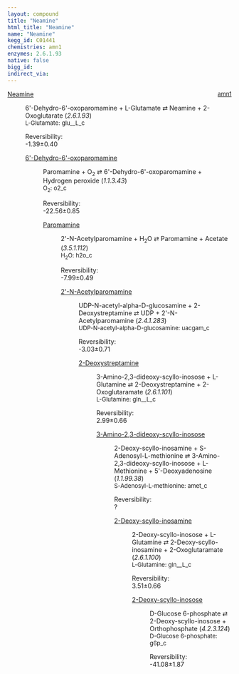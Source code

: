 ```yaml
---
layout: compound
title: "Neamine"
html_title: "Neamine"
name: "Neamine"
kegg_id: C01441
chemistries: amn1
enzymes: 2.6.1.93
native: false
bigg_id:
indirect_via:
---
```

<dl><dt class="rs-product"><a class="link-dark" data-bs-html="true" data-bs-title="KEGG: C01441" data-bs-toggle="tooltip" href="{{ site.url }}{{ site.baseurl }}/compounds/C01441">Neamine</a><span style="float: right; max-width: 40%"><a class="link-dark opacity-50" href="{{ site.url }}{{ site.baseurl }}/chemistries/amn1" style="font-size: small; word-wrap: anywhere;">amn1</a></span></dt><dd><p>6'-Dehydro-6'-oxoparomamine + L-Glutamate ⇄ Neamine + 2-Oxoglutarate (<i>2.6.1.93</i>)<br/><span style="font-size: small;"><span data-bs-html="true" data-bs-title="KEGG: C00025" data-bs-toggle="tooltip">L-Glutamate</span>: glu__L_c</span><br/><div class="reversibility_info">Reversibility: <div class="progress" style="flex-direction: row-reverse;"><div aria-valuemax="10" aria-valuemin="0" aria-valuenow="-1.3862797357777696" class="progress-bar bg-success" role="progressbar" style="width: 13.86%"></div><div aria-valuemax="10" aria-valuemin="0" aria-valuenow="-1.3862797357777696" class="progress-bar bg-warning" role="progressbar" style="width: 4.01%"></div></div><span>-1.39±0.40</span><div class="progress"><div aria-valuemax="10" aria-valuemin="0" aria-valuenow="-1.3862797357777696" class="progress-bar bg-danger" role="progressbar" style="width: 0%"></div></div></div></p><dl><dt><a class="link-dark" data-bs-html="true" data-bs-title="KEGG: C17583" data-bs-toggle="tooltip" href="{{ site.url }}{{ site.baseurl }}/compounds/C17583">6'-Dehydro-6'-oxoparomamine</a><span style="float: right; max-width: 40%"><a class="link-dark opacity-50" href="{{ site.url }}{{ site.baseurl }}/chemistries/None" style="font-size: small; word-wrap: anywhere;"></a></span></dt><dd><p>Paromamine + O<sub>2</sub> ⇄ 6'-Dehydro-6'-oxoparomamine + Hydrogen peroxide (<i>1.1.3.43</i>)<br/><span style="font-size: small;"><span data-bs-html="true" data-bs-title="KEGG: C00007" data-bs-toggle="tooltip">O<sub>2</sub></span>: o2_c</span><br/><div class="reversibility_info">Reversibility: <div class="progress" style="flex-direction: row-reverse;"><div aria-valuemax="10" aria-valuemin="0" aria-valuenow="-22.564269140472703" class="progress-bar bg-success" role="progressbar" style="width: 225.64%"></div></div><span>-22.56±0.85</span><div class="progress"><div aria-valuemax="10" aria-valuemin="0" aria-valuenow="-22.564269140472703" class="progress-bar bg-danger" role="progressbar" style="width: 0%"></div></div></div></p><dl><dt><a class="link-dark" data-bs-html="true" data-bs-title="KEGG: C01743" data-bs-toggle="tooltip" href="{{ site.url }}{{ site.baseurl }}/compounds/C01743">Paromamine</a><span style="float: right; max-width: 40%"><a class="link-dark opacity-50" href="{{ site.url }}{{ site.baseurl }}/chemistries/None" style="font-size: small; word-wrap: anywhere;"></a></span></dt><dd><p>2'-N-Acetylparomamine + H<sub>2</sub>O ⇄ Paromamine + Acetate (<i>3.5.1.112</i>)<br/><span style="font-size: small;"><span data-bs-html="true" data-bs-title="KEGG: C00001" data-bs-toggle="tooltip">H<sub>2</sub>O</span>: h2o_c</span><br/><div class="reversibility_info">Reversibility: <div class="progress" style="flex-direction: row-reverse;"><div aria-valuemax="10" aria-valuemin="0" aria-valuenow="-7.986485469134479" class="progress-bar bg-success" role="progressbar" style="width: 79.86%"></div><div aria-valuemax="10" aria-valuemin="0" aria-valuenow="-7.986485469134479" class="progress-bar bg-warning" role="progressbar" style="width: 4.90%"></div></div><span>-7.99±0.49</span><div class="progress"><div aria-valuemax="10" aria-valuemin="0" aria-valuenow="-7.986485469134479" class="progress-bar bg-danger" role="progressbar" style="width: 0%"></div></div></div></p><dl><dt><a class="link-dark" data-bs-html="true" data-bs-title="KEGG: C17582" data-bs-toggle="tooltip" href="{{ site.url }}{{ site.baseurl }}/compounds/C17582">2'-N-Acetylparomamine</a><span style="float: right; max-width: 40%"><a class="link-dark opacity-50" href="{{ site.url }}{{ site.baseurl }}/chemistries/None" style="font-size: small; word-wrap: anywhere;"></a></span></dt><dd><p>UDP-N-acetyl-alpha-D-glucosamine + 2-Deoxystreptamine ⇄ UDP + 2'-N-Acetylparomamine (<i>2.4.1.283</i>)<br/><span style="font-size: small;"><span data-bs-html="true" data-bs-title="KEGG: C00043" data-bs-toggle="tooltip">UDP-N-acetyl-alpha-D-glucosamine</span>: uacgam_c</span><br/><div class="reversibility_info">Reversibility: <div class="progress" style="flex-direction: row-reverse;"><div aria-valuemax="10" aria-valuemin="0" aria-valuenow="-3.0316356237956286" class="progress-bar bg-success" role="progressbar" style="width: 30.32%"></div><div aria-valuemax="10" aria-valuemin="0" aria-valuenow="-3.0316356237956286" class="progress-bar bg-warning" role="progressbar" style="width: 7.05%"></div></div><span>-3.03±0.71</span><div class="progress"><div aria-valuemax="10" aria-valuemin="0" aria-valuenow="-3.0316356237956286" class="progress-bar bg-danger" role="progressbar" style="width: 0%"></div></div></div></p><dl><dt><a class="link-dark" data-bs-html="true" data-bs-title="KEGG: C02627" data-bs-toggle="tooltip" href="{{ site.url }}{{ site.baseurl }}/compounds/C02627">2-Deoxystreptamine</a><span style="float: right; max-width: 40%"><a class="link-dark opacity-50" href="{{ site.url }}{{ site.baseurl }}/chemistries/None" style="font-size: small; word-wrap: anywhere;"></a></span></dt><dd><p>3-Amino-2,3-dideoxy-scyllo-inosose + L-Glutamine ⇄ 2-Deoxystreptamine + 2-Oxoglutaramate (<i>2.6.1.101</i>)<br/><span style="font-size: small;"><span data-bs-html="true" data-bs-title="KEGG: C00064" data-bs-toggle="tooltip">L-Glutamine</span>: gln__L_c</span><br/><div class="reversibility_info">Reversibility: <div class="progress"><div aria-valuemax="100" aria-valuemin="0" aria-valuenow="0" class="progress-bar bg-success" role="progressbar" style="width: 0%"></div></div><span>2.99±0.66</span><div class="progress"><div aria-valuemax="10" aria-valuemin="0" aria-valuenow="2.9850903713734653" class="progress-bar bg-danger" role="progressbar" style="width: 29.85%"></div><div aria-valuemax="10" aria-valuemin="0" aria-valuenow="2.9850903713734653" class="progress-bar bg-warning" role="progressbar" style="width: 6.57%"></div></div></div></p><dl><dt><a class="link-dark" data-bs-html="true" data-bs-title="KEGG: C17581" data-bs-toggle="tooltip" href="{{ site.url }}{{ site.baseurl }}/compounds/C17581">3-Amino-2,3-dideoxy-scyllo-inosose</a><span style="float: right; max-width: 40%"><a class="link-dark opacity-50" href="{{ site.url }}{{ site.baseurl }}/chemistries/None" style="font-size: small; word-wrap: anywhere;"></a></span></dt><dd><p>2-Deoxy-scyllo-inosamine + S-Adenosyl-L-methionine ⇄ 3-Amino-2,3-dideoxy-scyllo-inosose + L-Methionine + 5'-Deoxyadenosine (<i>1.1.99.38</i>)<br/><span style="font-size: small;"><span data-bs-html="true" data-bs-title="KEGG: C00019" data-bs-toggle="tooltip">S-Adenosyl-L-methionine</span>: amet_c</span><br/><div class="reversibility_info">Reversibility: <div class="progress"><div aria-valuemax="100" aria-valuemin="0" aria-valuenow="0" class="progress-bar bg-light" role="progressbar" style="width: 100%"></div></div><span>?</span><div class="progress"><div aria-valuemax="10" aria-valuemin="0" aria-valuenow="0" class="progress-bar bg-light" role="progressbar" style="width: 100%"></div></div></div></p><dl><dt><a class="link-dark" data-bs-html="true" data-bs-title="KEGG: C17580" data-bs-toggle="tooltip" href="{{ site.url }}{{ site.baseurl }}/compounds/C17580">2-Deoxy-scyllo-inosamine</a><span style="float: right; max-width: 40%"><a class="link-dark opacity-50" href="{{ site.url }}{{ site.baseurl }}/chemistries/None" style="font-size: small; word-wrap: anywhere;"></a></span></dt><dd><p>2-Deoxy-scyllo-inosose + L-Glutamine ⇄ 2-Deoxy-scyllo-inosamine + 2-Oxoglutaramate (<i>2.6.1.100</i>)<br/><span style="font-size: small;"><span data-bs-html="true" data-bs-title="KEGG: C00064" data-bs-toggle="tooltip">L-Glutamine</span>: gln__L_c</span><br/><div class="reversibility_info">Reversibility: <div class="progress"><div aria-valuemax="100" aria-valuemin="0" aria-valuenow="0" class="progress-bar bg-success" role="progressbar" style="width: 0%"></div></div><span>3.51±0.66</span><div class="progress"><div aria-valuemax="10" aria-valuemin="0" aria-valuenow="3.506013965527287" class="progress-bar bg-danger" role="progressbar" style="width: 35.06%"></div><div aria-valuemax="10" aria-valuemin="0" aria-valuenow="3.506013965527287" class="progress-bar bg-warning" role="progressbar" style="width: 6.57%"></div></div></div></p><dl><dt><a class="link-dark" data-bs-html="true" data-bs-title="KEGG: C17209" data-bs-toggle="tooltip" href="{{ site.url }}{{ site.baseurl }}/compounds/C17209">2-Deoxy-scyllo-inosose</a><span style="float: right; max-width: 40%"><a class="link-dark opacity-50" href="{{ site.url }}{{ site.baseurl }}/chemistries/None" style="font-size: small; word-wrap: anywhere;"></a></span></dt><dd><p>D-Glucose 6-phosphate ⇄ 2-Deoxy-scyllo-inosose + Orthophosphate (<i>4.2.3.124</i>)<br/><span style="font-size: small;"><span data-bs-html="true" data-bs-title="KEGG: C00092" data-bs-toggle="tooltip">D-Glucose 6-phosphate</span>: g6p_c</span><br/><div class="reversibility_info">Reversibility: <div class="progress" style="flex-direction: row-reverse;"><div aria-valuemax="10" aria-valuemin="0" aria-valuenow="-41.0828006339685" class="progress-bar bg-success" role="progressbar" style="width: 410.83%"></div></div><span>-41.08±1.87</span><div class="progress"><div aria-valuemax="10" aria-valuemin="0" aria-valuenow="-41.0828006339685" class="progress-bar bg-danger" role="progressbar" style="width: 0%"></div></div></div></p><dl></dl></dd></dl></dd></dl></dd></dl></dd></dl></dd></dl></dd></dl></dd></dl></dd></dl>